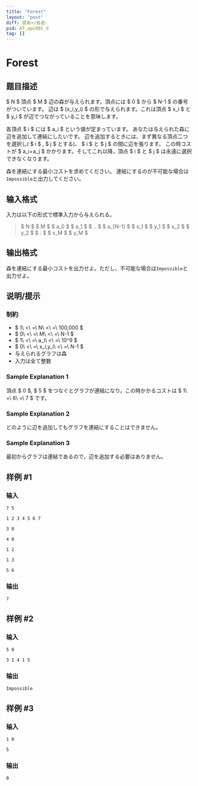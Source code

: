 ```yaml
---
title: "Forest"
layout: "post"
diff: 提高+/省选-
pid: AT_apc001_d
tag: []
---
```


# Forest

## 题目描述

[problemUrl]: https://atcoder.jp/contests/apc001/tasks/apc001_d

$ N $ 頂点 $ M $ 辺の森が与えられます。頂点には $ 0 $ から $ N-1 $ の番号がついています。 辺は $ (x_i,y_i) $ の形で与えられます。これは頂点 $ x_i $ と $ y_i $ が辺でつながっていることを意味します。

各頂点 $ i $ には $ a_i $ という値が定まっています。 あなたは与えられた森に辺を追加して連結にしたいです。 辺を追加するときには、まず異なる頂点二つを選択し( $ i $ , $ j $ とする)、 $ i $ と $ j $ の間に辺を張ります。 この時コストが $ a_i+a_j $ かかります。そしてこれ以降，頂点 $ i $ と $ j $ は永遠に選択できなくなります。

森を連結にする最小コストを求めてください。 連結にするのが不可能な場合は`Impossible`と出力してください。

## 输入格式

入力は以下の形式で標準入力から与えられる。

> $ N $ $ M $ $ a_0 $ $ a_1 $ $ .. $ $ a_{N-1} $ $ x_1 $ $ y_1 $ $ x_2 $ $ y_2 $ $ : $ $ x_M $ $ y_M $

## 输出格式

森を連結にする最小コストを出力せよ。ただし、不可能な場合は`Impossible`と出力せよ。

## 说明/提示

### 制約

- $ 1\ <\ =\ N\ <\ =\ 100,000 $
- $ 0\ <\ =\ M\ <\ =\ N-1 $
- $ 1\ <\ =\ a_i\ <\ =\ 10^9 $
- $ 0\ <\ =\ x_i,y_i\ <\ =\ N-1 $
- 与えられるグラフは森
- 入力は全て整数

### Sample Explanation 1

頂点 $ 0 $, $ 5 $ をつなぐとグラフが連結になり，この時かかるコストは $ 1\ +\ 6\ =\ 7 $ です。

### Sample Explanation 2

どのように辺を追加してもグラフを連結にすることはできません。

### Sample Explanation 3

最初からグラフは連結であるので，辺を追加する必要はありません。

## 样例 #1

### 输入

```
7 5
1 2 3 4 5 6 7
3 0
4 0
1 2
1 3
5 6
```

### 输出

```
7
```

## 样例 #2

### 输入

```
5 0
3 1 4 1 5
```

### 输出

```
Impossible
```

## 样例 #3

### 输入

```
1 0
5
```

### 输出

```
0
```

